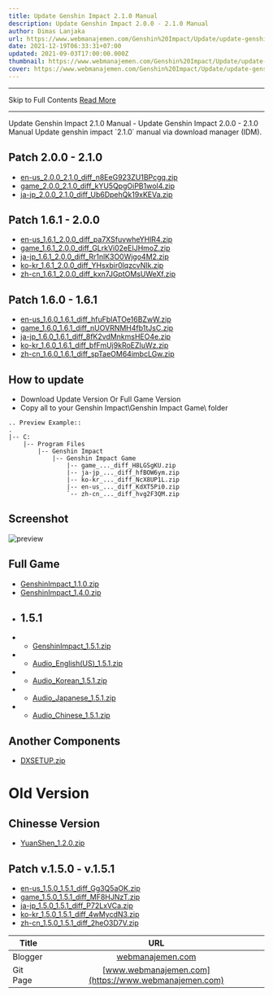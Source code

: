 ```yaml
---
title: Update Genshin Impact 2.1.0 Manual
description: Update Genshin Impact 2.0.0 - 2.1.0 Manual
author: Dimas Lanjaka
url: https://www.webmanajemen.com/Genshin%20Impact/Update/update-genshin-impact-2.0.0-2.1.0.html
date: 2021-12-19T06:33:31+07:00
updated: 2021-09-03T17:00:00.000Z
thumbnail: https://www.webmanajemen.com/Genshin%20Impact/Update/update-genshin-impact-1.5.1-1.6.0/cover.jpg
cover: https://www.webmanajemen.com/Genshin%20Impact/Update/update-genshin-impact-1.5.1-1.6.0/cover.jpg
---
```


<hr/> Skip to Full Contents <a href="https://www.webmanajemen.com/Genshin%20Impact/Update/update-genshin-impact-2.0.0-2.1.0.html" rel="follow" class="button" id="read-more">Read More</a> <hr/> Update Genshin Impact 2.1.0 Manual - Update Genshin Impact 2.0.0 - 2.1.0 Manual Update genshin impact `2.1.0` manual via download manager (IDM).



## Patch 2.0.0 - 2.1.0
- [en-us_2.0.0_2.1.0_diff_n8EeG923ZU1BPcgq.zip](https://autopatchhk.yuanshen.com/client_app/update/hk4e_global/10/en-us_2.0.0_2.1.0_diff_n8EeG923ZU1BPcgq.zip)
- [game_2.0.0_2.1.0_diff_kYU5QpgOiPB1woI4.zip](https://autopatchhk.yuanshen.com/client_app/update/hk4e_global/10/game_2.0.0_2.1.0_diff_kYU5QpgOiPB1woI4.zip)
- [ja-jp_2.0.0_2.1.0_diff_Ub6DpehQk19xKEVa.zip](https://autopatchhk.yuanshen.com/client_app/update/hk4e_global/10/ja-jp_2.0.0_2.1.0_diff_Ub6DpehQk19xKEVa.zip)

## Patch 1.6.1 - 2.0.0

- [en-us_1.6.1_2.0.0_diff_pa7XSfuvwheYHlR4.zip](https://autopatchhk.yuanshen.com/client_app/update/hk4e_global/10/en-us_1.6.1_2.0.0_diff_pa7XSfuvwheYHlR4.zip)
- [game_1.6.1_2.0.0_diff_GLrkVi02eEIJHmoZ.zip](https://autopatchhk.yuanshen.com/client_app/update/hk4e_global/10/game_1.6.1_2.0.0_diff_GLrkVi02eEIJHmoZ.zip)
- [ja-jp_1.6.1_2.0.0_diff_Rr1nlK3O0Wjgo4M2.zip](https://autopatchhk.yuanshen.com/client_app/update/hk4e_global/10/ja-jp_1.6.1_2.0.0_diff_Rr1nlK3O0Wjgo4M2.zip)
- [ko-kr_1.6.1_2.0.0_diff_YHsxbir0lqzcvNIk.zip](https://autopatchhk.yuanshen.com/client_app/update/hk4e_global/10/ko-kr_1.6.1_2.0.0_diff_YHsxbir0lqzcvNIk.zip)
- [zh-cn_1.6.1_2.0.0_diff_kxn7JGptOMsUWeXf.zip](https://autopatchhk.yuanshen.com/client_app/update/hk4e_global/10/zh-cn_1.6.1_2.0.0_diff_kxn7JGptOMsUWeXf.zip)

## Patch 1.6.0 - 1.6.1

- [en-us_1.6.0_1.6.1_diff_hfuFbIATOe16BZwW.zip](https://autopatchhk.yuanshen.com/client_app/update/hk4e_global/10/en-us_1.6.0_1.6.1_diff_hfuFbIATOe16BZwW.zip)
- [game_1.6.0_1.6.1_diff_nUOVRNMH4fb1tJsC.zip](https://autopatchhk.yuanshen.com/client_app/update/hk4e_global/10/game_1.6.0_1.6.1_diff_nUOVRNMH4fb1tJsC.zip)
- [ja-jp_1.6.0_1.6.1_diff_8fK2vdMnkmsHEO4e.zip](https://autopatchhk.yuanshen.com/client_app/update/hk4e_global/10/ja-jp_1.6.0_1.6.1_diff_8fK2vdMnkmsHEO4e.zip)
- [ko-kr_1.6.0_1.6.1_diff_bfFmUj9kRoEZIuWz.zip](https://autopatchhk.yuanshen.com/client_app/update/hk4e_global/10/ko-kr_1.6.0_1.6.1_diff_bfFmUj9kRoEZIuWz.zip)
- [zh-cn_1.6.0_1.6.1_diff_spTaeOM64imbcLGw.zip](https://autopatchhk.yuanshen.com/client_app/update/hk4e_global/10/zh-cn_1.6.0_1.6.1_diff_spTaeOM64imbcLGw.zip)

## How to update

- Download Update Version Or Full Game Version
- Copy all to your Genshin Impact\Genshin Impact Game\ folder

```
.. Preview Example::
.
|-- C:
    |-- Program Files
        |-- Genshin Impact
            |-- Genshin Impact Game
                |-- game_..._diff_H8LGSgKU.zip
                |-- ja-jp_..._diff_hfBOW6ym.zip
                |-- ko-kr_..._diff_NcX8UP1L.zip
                |-- en-us_..._diff_KdXT5Pi0.zip
                `-- zh-cn_..._diff_hvg2F3QM.zip
```

## Screenshot

![preview](https://i.imgur.com/zHDw2i0.png)

## Full Game

- [GenshinImpact_1.1.0.zip](https://autopatchhk.yuanshen.com/client_app/pc_mihoyo/20201111_8e266b33e565ddf8/GenshinImpact_1.1.0.zip)
- [GenshinImpact_1.4.0.zip](https://autopatchhk.yuanshen.com/client_app/pc_mihoyo/20210317_67c8f1002bb26672/GenshinImpact_1.4.0.zip)
- ## 1.5.1
- - [GenshinImpact_1.5.1.zip](https://autopatchhk.yuanshen.com/client_app/pc_mihoyo/20210430_27ad367085356fd4/GenshinImpact_1.5.1.zip)
- - [Audio_English(US)\_1.5.1.zip](
)
- - [Audio_Korean_1.5.1.zip](https://autopatchhk.yuanshen.com/client_app/pc_mihoyo/20210430_27ad367085356fd4/Audio_Korean_1.5.1.zip)
- - [Audio_Japanese_1.5.1.zip](https://autopatchhk.yuanshen.com/client_app/pc_mihoyo/20210430_27ad367085356fd4/Audio_Japanese_1.5.1.zip)
- - [Audio_Chinese_1.5.1.zip](https://autopatchhk.yuanshen.com/client_app/pc_mihoyo/20210430_27ad367085356fd4/Audio_Chinese_1.5.1.zip)

## Another Components

- [DXSETUP.zip](https://autopatchhk.yuanshen.com/client_app/plugins/DXSETUP.zip)

# Old Version

## Chinesse Version

- [YuanShen_1.2.0.zip](https://autopatchhk.yuanshen.com/client_app/update/hk4e_global/10/YuanShen_1.2.0.zip)

## Patch v.1.5.0 - v.1.5.1

- [en-us_1.5.0_1.5.1_diff_Gg3Q5aOK.zip](https://autopatchhk.yuanshen.com/client_app/update/hk4e_global/10/en-us_1.5.0_1.5.1_diff_Gg3Q5aOK.zip)
- [game_1.5.0_1.5.1_diff_MF8HJNzT.zip](https://autopatchhk.yuanshen.com/client_app/update/hk4e_global/10/game_1.5.0_1.5.1_diff_MF8HJNzT.zip)
- [ja-jp_1.5.0_1.5.1_diff_P72LxVCa.zip](https://autopatchhk.yuanshen.com/client_app/update/hk4e_global/10/ja-jp_1.5.0_1.5.1_diff_P72LxVCa.zip)
- [ko-kr_1.5.0_1.5.1_diff_4wMycdN3.zip](https://autopatchhk.yuanshen.com/client_app/update/hk4e_global/10/ko-kr_1.5.0_1.5.1_diff_4wMycdN3.zip)
- [zh-cn_1.5.0_1.5.1_diff_2heO3D7V.zip](https://autopatchhk.yuanshen.com/client_app/update/hk4e_global/10/zh-cn_1.5.0_1.5.1_diff_2heO3D7V.zip)

| Title    |                         URL                          |
| -------- | :--------------------------------------------------: |
| Blogger  |     [webmanajemen.com](https://webmanajemen.com)     |
| Git Page | [www.webmanajemen.com](https://www.webmanajemen.com) | <hr/> Skip to Full Contents <a href="https://www.webmanajemen.com/Genshin%20Impact/Update/update-genshin-impact-2.0.0-2.1.0.html" rel="follow" class="button" id="read-more">Read More</a> <hr/>